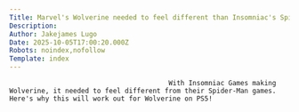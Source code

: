 ```yaml
---
Title: Marvel's Wolverine needed to feel different than Insomniac's Spider-Man games
Description: 
Author: Jakejames Lugo
Date: 2025-10-05T17:00:20.000Z
Robots: noindex,nofollow
Template: index
---
```


                                            With Insomniac Games making Wolverine, it needed to feel different from their Spider-Man games. Here's why this will work out for Wolverine on PS5!
                                        